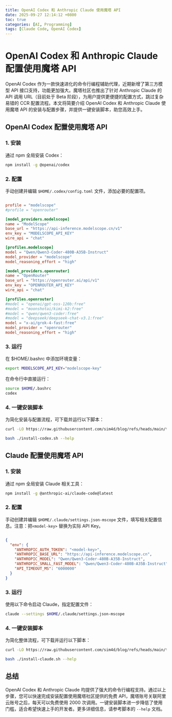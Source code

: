 ```yaml
---
title: OpenAI Codex 和 Anthropic Claude 使用魔塔 API
date: 2025-09-27 12:14:12 +0800
toc: true
categories: [AI, Programming]
tags: [Claude Code, OpenAI Codex]
---
```



# OpenAI Codex 和 Anthropic Claude 配置使用魔塔 API

OpenAI Codex 作为一款快速进化的命令行编程辅助代理，近期新增了第三方模型 API 接口支持，功能更加强大。魔塔社区也推出了针对 Anthropic Claude 的 API 调用 URL（目前处于 Beta 阶段），为用户提供更便捷的配置方式，跳过复杂易错的 CCR 配置流程。本文将简要介绍 OpenAI Codex 和 Anthropic Claude 使用魔塔 API 的安装与配置步骤，并提供一键安装脚本，助您高效上手。

## OpenAI Codex 配置使用魔塔 API 

### 1. 安装
通过 npm 全局安装 Codex：

```bash
npm install -g @openai/codex
```

### 2. 配置
手动创建并编辑 `$HOME/.codex/config.toml` 文件，添加必要的配置项。

```toml

profile = "modelscope"
#profile = "openrouter"

[model_providers.modelscope]
name = "ModelScope"
base_url = "https://api-inference.modelscope.cn/v1"
env_key = "MODELSCOPE_API_KEY"
wire_api = "chat"

[profiles.modelscope]
model = "Qwen/Qwen3-Coder-480B-A35B-Instruct"
model_provider = "modelscope"
model_reasoning_effort = "high"

[model_providers.openrouter]
name = "OpenRouter"
base_url = "https://openrouter.ai/api/v1"
env_key = "OPENROUTER_API_KEY"
wire_api = "chat"

[profiles.openrouter]
#model = "openai/gpt-oss-120b:free"
#model = "moonshotai/kimi-k2:free"
#model = "qwen/qwen3-coder:free"
#model = "deepseek/deepseek-chat-v3.1:free"
model = "x-ai/grok-4-fast:free"
model_provider = "openrouter"
model_reasoning_effort = "high"

```
### 3. 运行

在 $HOME/.bashrc 中添加环境变量：

```bash
export MODELSCOPE_API_KEY="modelscope-key"
```

在命令行中直接运行：

```bash
source $HOME/.bashrc
codex
```

### 4. 一键安装脚本
为简化安装与配置流程，可下载并运行以下脚本：

```bash
curl -LO https://raw.githubusercontent.com/sim4d/blog/refs/heads/main/tools/install-codex.sh

bash ./install-codex.sh --help
```

## Claude 配置使用魔塔 API 

### 1. 安装
通过 npm 全局安装 Claude 相关工具：

```bash
npm install -g @anthropic-ai/claude-code@latest
```

### 2. 配置
手动创建并编辑 `$HOME/.claude/settings.json-mscope` 文件，填写相关配置信息。注意：把`<model-key>` 替换为实际 API Key。

```json

{
  "env": {
    "ANTHROPIC_AUTH_TOKEN": "<model-key>",
    "ANTHROPIC_BASE_URL": "https://api-inference.modelscope.cn",
    "ANTHROPIC_MODEL": "Qwen/Qwen3-Coder-480B-A35B-Instruct",
    "ANTHROPIC_SMALL_FAST_MODEL": "Qwen/Qwen3-Coder-480B-A35B-Instruct",
    "API_TIMEOUT_MS": "6000000"
  }
}

```

### 3. 运行
使用以下命令启动 Claude，指定配置文件：
```bash
claude --settings $HOME/.claude/settings.json-mscope
```

### 4. 一键安装脚本
为简化整体流程，可下载并运行以下脚本：

```bash
curl -LO https://raw.githubusercontent.com/sim4d/blog/refs/heads/main/tools/install-claude.sh

bash ./install-claude.sh --help

```

## 总结
OpenAI Codex 和 Anthropic Claude 均提供了强大的命令行编程支持。通过以上步骤，您可以快速完成安装配置使用魔塔社区提供的免费 API，魔塔账号关联阿里云账号之后，每天可以免费使用 2000 次调用。一键安装脚本进一步降低了使用门槛，适合希望快速上手的开发者。更多详细信息，请参考脚本的 `--help` 文档。

